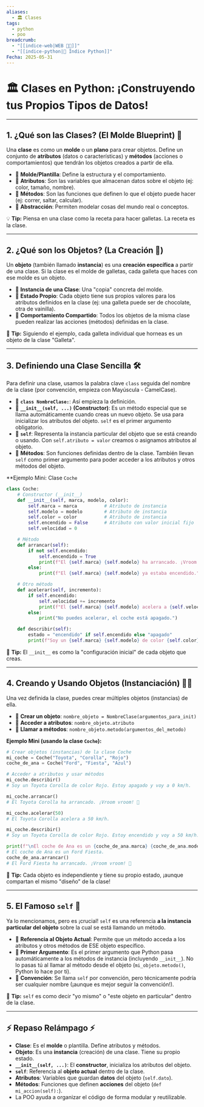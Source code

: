 ```yaml
---
aliases:
  - 🏛️ Clases
tags:
  - python
  - poo
breadcrumb:
  - "[[indice-web|WEB 🔗📝]]"
  - "[[indice-python|🐍 Índice Python]]"
Fecha: 2025-05-31
---
```

# 🏛️ Clases en Python: ¡Construyendo tus Propios Tipos de Datos!

---

## 1. ¿Qué son las Clases? (El Molde Blueprint) 📝

Una **clase** es como un **molde** o un **plano** para crear objetos. Define un conjunto de **atributos** (datos o características) y **métodos** (acciones o comportamientos) que tendrán los objetos creados a partir de ella.

- 📌 **Molde/Plantilla**: Define la estructura y el comportamiento.
- 📌 **Atributos**: Son las variables que almacenan datos sobre el objeto (ej: color, tamaño, nombre).
- 📌 **Métodos**: Son las funciones que definen lo que el objeto puede hacer (ej: correr, saltar, calcular).
- 📌 **Abstracción**: Permiten modelar cosas del mundo real o conceptos.

💡 **Tip:** Piensa en una clase como la receta para hacer galletas. La receta es la clase.

---

## 2. ¿Qué son los Objetos? (La Creación 🍪)

Un **objeto** (también llamado **instancia**) es una **creación específica** a partir de una clase. Si la clase es el molde de galletas, cada galleta que haces con ese molde es un objeto.

- 📌 **Instancia de una Clase**: Una "copia" concreta del molde.
- 📌 **Estado Propio**: Cada objeto tiene sus propios valores para los atributos definidos en la clase (ej: una galleta puede ser de chocolate, otra de vainilla).
- 📌 **Comportamiento Compartido**: Todos los objetos de la misma clase pueden realizar las acciones (métodos) definidas en la clase.

🍪 **Tip:** Siguiendo el ejemplo, cada galleta individual que horneas es un objeto de la clase "Galleta".

---

## 3. Definiendo una Clase Sencilla 🛠️

Para definir una clase, usamos la palabra clave `class` seguida del nombre de la clase (por convención, empieza con Mayúscula - CamelCase).

- 📌 **`class NombreClase:`**: Así empieza la definición.
- 📌 **`__init__(self, ...)` (Constructor)**: Es un método especial que se llama automáticamente cuando creas un nuevo objeto. Se usa para inicializar los atributos del objeto. `self` es el primer argumento obligatorio.
- 📌 **`self`**: Representa la instancia particular del objeto que se está creando o usando. Con `self.atributo = valor` creamos o asignamos atributos al objeto.
- 📌 **Métodos**: Son funciones definidas dentro de la clase. También llevan `self` como primer argumento para poder acceder a los atributos y otros métodos del objeto.

**Ejemplo Mini: Clase `Coche`
```python
class Coche:
    # Constructor (__init__)
    def __init__(self, marca, modelo, color):
        self.marca = marca          # Atributo de instancia
        self.modelo = modelo        # Atributo de instancia
        self.color = color          # Atributo de instancia
        self.encendido = False      # Atributo con valor inicial fijo
        self.velocidad = 0

    # Método
    def arrancar(self):
        if not self.encendido:
            self.encendido = True
            print(f"El {self.marca} {self.modelo} ha arrancado. ¡Vroom vroom! 💨")
        else:
            print(f"El {self.marca} {self.modelo} ya estaba encendido.")

    # Otro método
    def acelerar(self, incremento):
        if self.encendido:
            self.velocidad += incremento
            print(f"El {self.marca} {self.modelo} acelera a {self.velocidad} km/h.")
        else:
            print("No puedes acelerar, el coche está apagado.")

    def describir(self):
        estado = "encendido" if self.encendido else "apagado"
        print(f"Soy un {self.marca} {self.modelo} de color {self.color}. Estoy {estado} y voy a {self.velocidad} km/h.")
```

🧱 **Tip:** El `__init__` es como la "configuración inicial" de cada objeto que creas.

---

## 4. Creando y Usando Objetos (Instanciación) 🚗💨

Una vez definida la clase, puedes crear múltiples objetos (instancias) de ella.

- 📌 **Crear un objeto**: `nombre_objeto = NombreClase(argumentos_para_init)`
- 📌 **Acceder a atributos**: `nombre_objeto.atributo`
- 📌 **Llamar a métodos**: `nombre_objeto.metodo(argumentos_del_metodo)`

**Ejemplo Mini (usando la clase `Coche`):**
```python
# Crear objetos (instancias) de la clase Coche
mi_coche = Coche("Toyota", "Corolla", "Rojo")
coche_de_ana = Coche("Ford", "Fiesta", "Azul")

# Acceder a atributos y usar métodos
mi_coche.describir()
# Soy un Toyota Corolla de color Rojo. Estoy apagado y voy a 0 km/h.

mi_coche.arrancar()
# El Toyota Corolla ha arrancado. ¡Vroom vroom! 💨

mi_coche.acelerar(50)
# El Toyota Corolla acelera a 50 km/h.

mi_coche.describir()
# Soy un Toyota Corolla de color Rojo. Estoy encendido y voy a 50 km/h.

print(f"\nEl coche de Ana es un {coche_de_ana.marca} {coche_de_ana.modelo}.")
# El coche de Ana es un Ford Fiesta.
coche_de_ana.arrancar()
# El Ford Fiesta ha arrancado. ¡Vroom vroom! 💨
```

🔑 **Tip:** Cada objeto es independiente y tiene su propio estado, ¡aunque compartan el mismo "diseño" de la clase!

---

## 5. El Famoso `self` 🤔

Ya lo mencionamos, pero es ¡crucial! `self` es una referencia **a la instancia particular del objeto** sobre la cual se está llamando un método.

- 📌 **Referencia al Objeto Actual**: Permite que un método acceda a los atributos y otros métodos de ESE objeto específico.
- 📌 **Primer Argumento**: Es el primer argumento que Python pasa automáticamente a los métodos de instancia (incluyendo `__init__`). No lo pasas tú al llamar al método desde el objeto (`mi_objeto.metodo()`, Python lo hace por ti).
- 📌 **Convención**: Se llama `self` por convención, pero técnicamente podría ser cualquier nombre (¡aunque es mejor seguir la convención!).

💬 **Tip:** `self` es como decir "yo mismo" o "este objeto en particular" dentro de la clase.

---

## ⚡ Repaso Relámpago ⚡

- **Clase**: Es el **molde** o plantilla. Define atributos y métodos.
- **Objeto**: Es una **instancia** (creación) de una clase. Tiene su propio estado.
- **`__init__(self, ...)`**: El **constructor**, inicializa los atributos del objeto.
- **`self`**: Referencia al **objeto actual** dentro de la clase.
- **Atributos**: Variables que guardan **datos** del objeto (`self.dato`).
- **Métodos**: Funciones que definen **acciones** del objeto (`def mi_accion(self):`).
- La POO ayuda a organizar el código de forma modular y reutilizable.